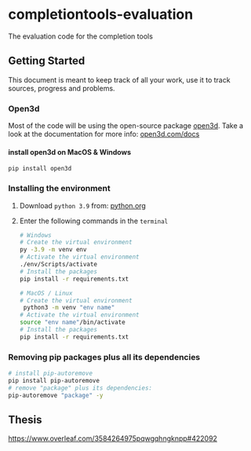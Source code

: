 # completiontools-evaluation
The evaluation code for the completion tools

## Getting Started
This document is meant to keep track of all your work, use it to track sources, progress and problems.

### Open3d
Most of the code will be using the open-source package [open3d](www.open3d.com). Take a look at the documentation for more info: [open3d.com/docs](www.open3d.com/docs)

#### install open3d on MacOS & Windows
```
pip install open3d
```

### Installing the environment

1. Download `python 3.9` from: [python.org](www.python.org)
2. Enter the following commands in the `terminal`
    ``` bash
    # Windows
    # Create the virtual environment
    py -3.9 -m venv env
    # Activate the virtual environment
    ./env/Scripts/activate
    # Install the packages
    pip install -r requirements.txt
    ```
    
    ``` bash
    # MacOS / Linux
    # Create the virtual environment
     python3 -m venv "env name"
    # Activate the virtual environment
    source "env name"/bin/activate
    # Install the packages
    pip install -r requirements.txt
    ``` 

### Removing pip packages plus all its dependencies
``` bash
# install pip-autoremove
pip install pip-autoremove
# remove "package" plus its dependencies:
pip-autoremove "package" -y
```

## Thesis
https://www.overleaf.com/3584264975pqwgqhngknpp#422092
